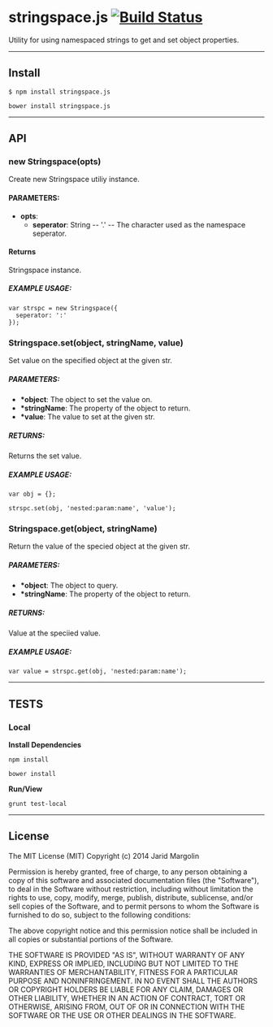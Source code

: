 stringspace.js [![Build Status](https://travis-ci.org/jaridmargolin/stringspace.js.png)](https://travis-ci.org/jaridmargolin/stringspace.js)
==============

Utility for using namespaced strings to get and set object properties.

---

## Install

```
$ npm install stringspace.js
```

```
bower install stringspace.js
```

---

## API

### new Stringspace(opts)

Create new Stringspace utiliy instance.

#### PARAMETERS:

* **opts**:
  * **seperator**: String -- '.' -- The character used as the namespace seperator.

#### Returns

Stringspace instance.

##### EXAMPLE USAGE:

```
var strspc = new Stringspace({
  seperator: ':'
});
```

### Stringspace.set(object, stringName, value)

Set value on the specified object at the given str.

##### PARAMETERS:

* **\*object**: The object to set the value on.
* **\*stringName**: The property of the object to return.
* **\*value**: The value to set at the given str.

##### RETURNS:

Returns the set value.

##### EXAMPLE USAGE:

```
var obj = {};

strspc.set(obj, 'nested:param:name', 'value');
```

### Stringspace.get(object, stringName)

Return the value of the specied object at the given str.

##### PARAMETERS:

* **\*object**: The object to query.
* **\*stringName**: The property of the object to return.

##### RETURNS:

Value at the speciied value.

##### EXAMPLE USAGE:

```
var value = strspc.get(obj, 'nested:param:name');
```

---

## TESTS

### Local

**Install Dependencies**

```
npm install
```

```
bower install
```

**Run/View**

```
grunt test-local
```

---

## License

The MIT License (MIT) Copyright (c) 2014 Jarid Margolin

Permission is hereby granted, free of charge, to any person obtaining a copy of this software and associated documentation files (the "Software"), to deal in the Software without restriction, including without limitation the rights to use, copy, modify, merge, publish, distribute, sublicense, and/or sell copies of the Software, and to permit persons to whom the Software is furnished to do so, subject to the following conditions:

The above copyright notice and this permission notice shall be included in all copies or substantial portions of the Software.

THE SOFTWARE IS PROVIDED "AS IS", WITHOUT WARRANTY OF ANY KIND, EXPRESS OR IMPLIED, INCLUDING BUT NOT LIMITED TO THE WARRANTIES OF MERCHANTABILITY, FITNESS FOR A PARTICULAR PURPOSE AND NONINFRINGEMENT. IN NO EVENT SHALL THE AUTHORS OR COPYRIGHT HOLDERS BE LIABLE FOR ANY CLAIM, DAMAGES OR OTHER LIABILITY, WHETHER IN AN ACTION OF CONTRACT, TORT OR OTHERWISE, ARISING FROM, OUT OF OR IN CONNECTION WITH THE SOFTWARE OR THE USE OR OTHER DEALINGS IN THE SOFTWARE.